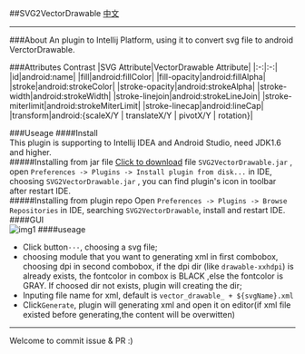 ##SVG2VectorDrawable
[中文](https://github.com/misakuo/svgtoandroid/blob/master/readme.md)
***
###About
An plugin to Intellij Platform, using it to convert svg file to android VerctorDrawable.  
 
###Attributes Contrast
|SVG Attribute|VectorDrawable Attribute| 
|:-:|:-:| 
|id|android:name| 
|fill|android:fillColor|
|fill-opacity|android:fillAlpha|
|stroke|android:strokeColor|
|stroke-opacity|android:strokeAlpha|
|stroke-width|android:strokeWidth|
|stroke-linejoin|android:strokeLineJoin|
|stroke-miterlimit|android:strokeMiterLimit|
|stroke-linecap|android:lineCap|
|transform|android:{scaleX/Y | translateX/Y | pivotX/Y | rotation}|

###Useage
####Install  
This plugin is supporting to Intellij IDEA and Android Studio, need JDK1.6 and higher.    
#####Installing from jar file
[Click to download](https://github.com/misakuo/svgtoandroid/raw/master/SVG2VectorDrawable.jar) file `SVG2VectorDrawable.jar` , open `Preferences -> Plugins -> Install plugin from disk...` in IDE, choosing `SVG2VectorDrawable.jar` , you can find plugin's icon in toolbar after restart IDE.  
#####Installing from plugin repo
Open `Preferences -> Plugins -> Browse Repositories` in IDE, searching `SVG2VectorDrawable`, install and restart IDE.
####GUI  
![img1](https://raw.githubusercontent.com/misakuo/svgtoandroid/master/imgs/1.png)
####useage
- Click button`···`, choosing a svg file;  
- choosing module that you want to generating xml in first combobox, choosing dpi in second combobox, if the dpi dir (like `drawable-xxhdpi`) is already exists, the fontcolor in combox is BLACK ,else the fontcolor is GRAY. If choosed dir not exists, plugin will creating the dir;    
- Inputing file name for xml, default is `vector_drawable_ + ${svgName}.xml`
- Click`Generate`, plugin will generating xml and open it on editor(if xml file existed before generating,the content will be overwitten)

***
Welcome to commit issue & PR :)

